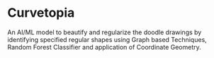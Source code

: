 # Curvetopia
An AI/ML model to beautify and regularize the doodle drawings by identifying specified regular shapes using Graph based Techniques, Random Forest Classifier and application of Coordinate Geometry. 
